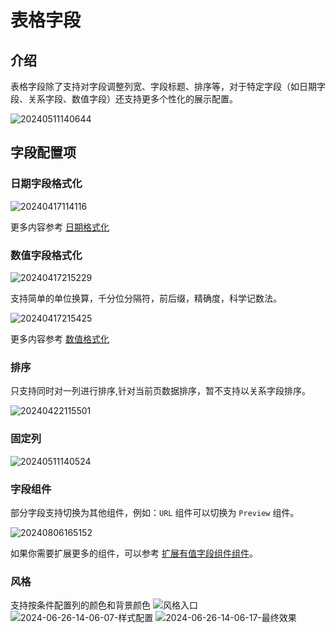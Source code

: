 # 表格字段

## 介绍

表格字段除了支持对字段调整列宽、字段标题、排序等，对于特定字段（如日期字段、关系字段、数值字段）还支持更多个性化的展示配置。

![20240511140644](https://static-docs.nocobase.com/20240511140644.png)
## 字段配置项

### 日期字段格式化

![20240417114116](https://static-docs.nocobase.com/20240417114116.png)

更多内容参考 [日期格式化](/handbook/ui/fields/specific/date-picker)

### 数值字段格式化

![20240417215229](https://static-docs.nocobase.com/20240417215229.png)

支持简单的单位换算，千分位分隔符，前后缀，精确度，科学记数法。

![20240417215425](https://static-docs.nocobase.com/20240417215425.png)

更多内容参考 [数值格式化](/handbook/ui/fields/field-settings/number-format)

### 排序

只支持同时对一列进行排序,针对当前页数据排序，暂不支持以关系字段排序。

![20240422115501](https://static-docs.nocobase.com/20240422115501.png)

### 固定列

![20240511140524](https://static-docs.nocobase.com/20240511140524.png)

### 字段组件

部分字段支持切换为其他组件，例如：`URL` 组件可以切换为 `Preview` 组件。

![20240806165152](https://static-docs.nocobase.com/20240806165152.png)

如果你需要扩展更多的组件，可以参考 [扩展有值字段组件组件](/plugin-samples/field/value)。

### 风格
支持按条件配置列的颜色和背景颜色
![风格入口](https://static-docs.nocobase.com/风格入口.png)
![2024-06-26-14-06-07-样式配置](https://static-docs.nocobase.com/2024-06-26-14-06-07-样式配置.png)
![2024-06-26-14-06-17-最终效果](https://static-docs.nocobase.com/2024-06-26-14-06-17-最终效果.png)
